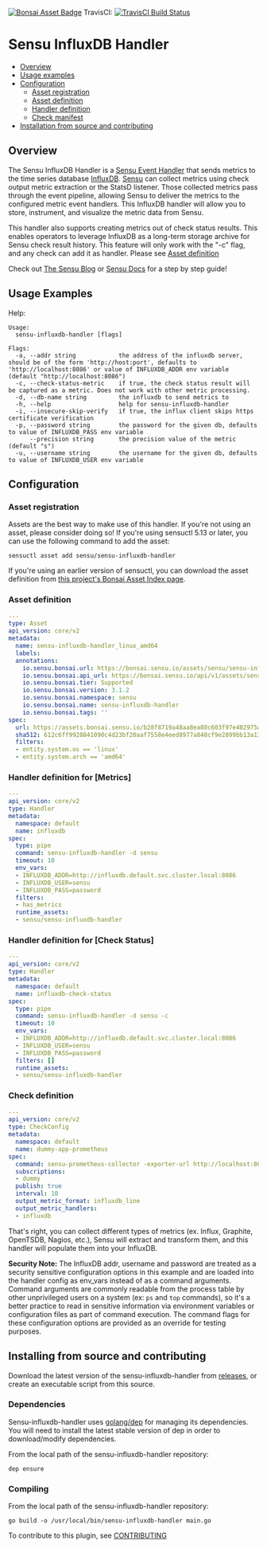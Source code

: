 [![Bonsai Asset Badge](https://img.shields.io/badge/Sensu%20InfluxDB%20Handler-Download%20Me-brightgreen.svg?colorB=89C967&logo=sensu)](https://bonsai.sensu.io/assets/sensu/sensu-influxdb-handler) TravisCI: [![TravisCI Build Status](https://travis-ci.org/sensu/sensu-influxdb-handler.svg?branch=master)](https://travis-ci.org/sensu/sensu-influxdb-handler)

# Sensu InfluxDB Handler

- [Overview](#overview)
- [Usage examples](#usage-examples)
- [Configuration](#configuration)
  - [Asset registration](#asset-registration)
  - [Asset definition](#asset-definition)
  - [Handler definition](#handler-definition)
  - [Check manifest](#check-manifest)
- [Installation from source and contributing](#installation-from-source-and-contributing)

## Overview

The Sensu InfluxDB Handler is a [Sensu Event Handler][3] that sends metrics to
the time series database [InfluxDB][2]. [Sensu][1] can collect metrics using
check output metric extraction or the StatsD listener. Those collected metrics
pass through the event pipeline, allowing Sensu to deliver the metrics to the
configured metric event handlers. This InfluxDB handler will allow you to
store, instrument, and visualize the metric data from Sensu.

This handler also supports creating metrics out of check status results. This enables
operators to leverage InfluxDB as a long-term storage archive for Sensu check result
history. This feature will only work with the "-c" flag, and any check can add it as
handler. Please see [Asset definition](#asset-definition)

Check out [The Sensu Blog][5] or [Sensu Docs][6] for a step by step guide!

## Usage Examples

Help:
```
Usage:
  sensu-influxdb-handler [flags]

Flags:
  -a, --addr string            the address of the influxdb server, should be of the form 'http://host:port', defaults to 'http://localhost:8086' or value of INFLUXDB_ADDR env variable (default "http://localhost:8086")
  -c, --check-status-metric    if true, the check status result will be captured as a metric. Does not work with other metric processing.
  -d, --db-name string         the influxdb to send metrics to
  -h, --help                   help for sensu-influxdb-handler
  -i, --insecure-skip-verify   if true, the influx client skips https certificate verification
  -p, --password string        the password for the given db, defaults to value of INFLUXDB_PASS env variable
      --precision string       the precision value of the metric (default "s")
  -u, --username string        the username for the given db, defaults to value of INFLUXDB_USER env variable

```

## Configuration

### Asset registration

Assets are the best way to make use of this handler. If you're not using an asset, please consider doing so! If you're using sensuctl 5.13 or later, you can use the following command to add the asset: 

`sensuctl asset add sensu/sensu-influxdb-handler`

If you're using an earlier version of sensuctl, you can download the asset definition from [this project's Bonsai Asset Index page](https://bonsai.sensu.io/assets/sensu/sensu-influxdb-handler).


### Asset definition

```yml
---
type: Asset
api_version: core/v2
metadata:
  name: sensu-influxdb-handler_linux_amd64
  labels: 
  annotations:
    io.sensu.bonsai.url: https://bonsai.sensu.io/assets/sensu/sensu-influxdb-handler
    io.sensu.bonsai.api_url: https://bonsai.sensu.io/api/v1/assets/sensu/sensu-influxdb-handler
    io.sensu.bonsai.tier: Supported
    io.sensu.bonsai.version: 3.1.2
    io.sensu.bonsai.namespace: sensu
    io.sensu.bonsai.name: sensu-influxdb-handler
    io.sensu.bonsai.tags: ''
spec:
  url: https://assets.bonsai.sensu.io/b28f8719a48aa8ea80c603f97e402975a98cea47/sensu-influxdb-handler_3.1.2_linux_amd64.tar.gz
  sha512: 612c6ff9928841090c4d23bf20aaf7558e4eed8977a848cf9e2899bb13a13e7540bac2b63e324f39d9b1257bb479676bc155b24e21bf93c722b812b0f15cb3bd
  filters:
  - entity.system.os == 'linux'
  - entity.system.arch == 'amd64'
```

### Handler definition for [Metrics]

```yml
---
api_version: core/v2
type: Handler
metadata:
  namespace: default
  name: influxdb
spec:
  type: pipe
  command: sensu-influxdb-handler -d sensu
  timeout: 10
  env_vars:
  - INFLUXDB_ADDR=http://influxdb.default.svc.cluster.local:8086
  - INFLUXDB_USER=sensu
  - INFLUXDB_PASS=password
  filters:
  - has_metrics
  runtime_assets:
  - sensu/sensu-influxdb-handler
```

### Handler definition for [Check Status]

```yml
---
api_version: core/v2
type: Handler
metadata:
  namespace: default
  name: influxdb-check-status
spec:
  type: pipe
  command: sensu-influxdb-handler -d sensu -c
  timeout: 10
  env_vars:
  - INFLUXDB_ADDR=http://influxdb.default.svc.cluster.local:8086
  - INFLUXDB_USER=sensu
  - INFLUXDB_PASS=password
  filters: []
  runtime_assets:
  - sensu/sensu-influxdb-handler
```

### Check definition
```yml
---
api_version: core/v2
type: CheckConfig
metadata:
  namespace: default
  name: dummy-app-prometheus
spec:
  command: sensu-prometheus-collector -exporter-url http://localhost:8080/metrics
  subscriptions:
  - dummy
  publish: true
  interval: 10
  output_metric_format: influxdb_line
  output_metric_handlers:
  - influxdb
```

That's right, you can collect different types of metrics (ex. Influx,
Graphite, OpenTSDB, Nagios, etc.), Sensu will extract and transform
them, and this handler will populate them into your InfluxDB.

**Security Note:** The InfluxDB addr, username and password are treated as a security sensitive configuration options in this example and are loaded into the handler config as env_vars instead of as a command arguments. Command arguments are commonly readable from the process table by other unprivileged users on a system (ex: `ps` and `top` commands), so it's a better practice to read in sensitive information via environment variables or configuration files as part of command execution. The command flags for these configuration options are provided as an override for testing purposes.

## Installing from source and contributing

Download the latest version of the sensu-influxdb-handler from [releases][4],
or create an executable script from this source.

### Dependencies

Sensu-influxdb-handler uses [golang/dep](https://github.com/golang/dep) for managing its dependencies. You will need to install the latest stable version of dep in order to download/modify dependencies.

From the local path of the sensu-influxdb-handler repository:
```
dep ensure
```

### Compiling

From the local path of the sensu-influxdb-handler repository:
```
go build -o /usr/local/bin/sensu-influxdb-handler main.go
```

To contribute to this plugin, see [CONTRIBUTING](https://github.com/sensu/sensu-go/blob/master/CONTRIBUTING.md)

[1]: https://github.com/sensu/sensu-go
[2]: https://github.com/influxdata/influxdb
[3]: https://docs.sensu.io/sensu-go/5.0/reference/handlers/#how-do-sensu-handlers-work
[4]: https://github.com/sensu/sensu-influxdb-handler/releases
[5]: https://blog.sensu.io/check-output-metric-extraction-with-influxdb-grafana
[6]: https://docs.sensu.io/sensu-go/5.0/guides/influx-db-metric-handler/
